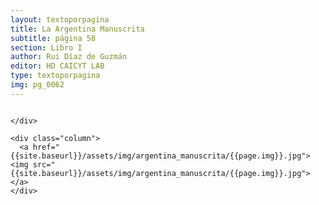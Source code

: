 ```yaml
---
layout: textoporpagina
title: La Argentina Manuscrita
subtitle: página 58
section: Libro I
author: Rui Díaz de Guzmán
editor: HD CAICYT LAB
type: textoporpagina
img: pg_0062
---
```


<div class="row">
    <div class="column">


    </div>

    <div class="column">
      <a href="{{site.baseurl}}/assets/img/argentina_manuscrita/{{page.img}}.jpg"><img src="{{site.baseurl}}/assets/img/argentina_manuscrita/{{page.img}}.jpg"></a>
    </div>
</div>